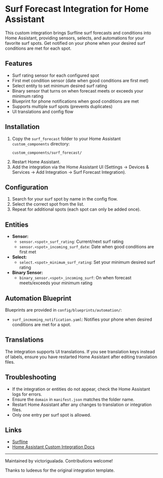 # Surf Forecast Integration for Home Assistant

This custom integration brings Surfline surf forecasts and conditions into Home Assistant, providing sensors, selects, and automations for your favorite surf spots.
Get notified on your phone when your desired surf conditions are met for each spot.

## Features

- Surf rating sensor for each configured spot
- First met condition sensor (date when good conditions are first met)
- Select entity to set minimum desired surf rating
- Binary sensor that turns on when forecast meets or exceeds your minimum rating
- Blueprint for phone notifications when good conditions are met
- Supports multiple surf spots (prevents duplicates)
- UI translations and config flow

## Installation

1. Copy the `surf_forecast` folder to your Home Assistant `custom_components` directory:
	 ```
	 custom_components/surf_forecast/
	 ```
2. Restart Home Assistant.
3. Add the integration via the Home Assistant UI (Settings → Devices & Services → Add Integration → Surf Forecast Integration).

## Configuration

1. Search for your surf spot by name in the config flow.
2. Select the correct spot from the list.
3. Repeat for additional spots (each spot can only be added once).

## Entities

- **Sensor:**
	- `sensor.<spot>_surf_rating`: Current/next surf rating
	- `sensor.<spot>_incoming_surf_date`: Date when good conditions are first met
- **Select:**
	- `select.<spot>_minimum_surf_rating`: Set your minimum desired surf rating
- **Binary Sensor:**
	- `binary_sensor.<spot>_incoming_surf`: On when forecast meets/exceeds your minimum rating

## Automation Blueprint

Blueprints are provided in `config/blueprints/automation/`:

- `surf_incmoming_notification.yaml`: Notifies your phone when desired conditions are met for a spot.

## Translations

The integration supports UI translations. If you see translation keys instead of labels, ensure you have restarted Home Assistant after editing translation files.

## Troubleshooting

- If the integration or entities do not appear, check the Home Assistant logs for errors.
- Ensure the `domain` in `manifest.json` matches the folder name.
- Restart Home Assistant after any changes to translation or integration files.
- Only one entry per surf spot is allowed.

## Links

- [Surfline](https://www.surfline.com/)
- [Home Assistant Custom Integration Docs](https://developers.home-assistant.io/docs/creating_integration_file_structure/)

---
Maintained by victorigualada. Contributions welcome!

Thanks to ludeeus for the original integration template.